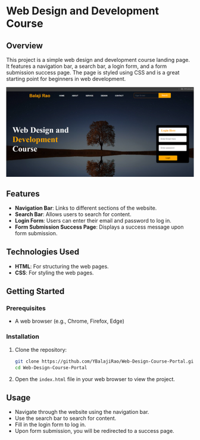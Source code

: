 # Web Design and Development Course

## Overview

This project is a simple web design and development course landing page. It features a navigation bar, a search bar, a login form, and a form submission success page. The page is styled using CSS and is a great starting point for beginners in web development.

![Project Screenshot](PRO_ninja_projects/web_portal.png)

## Features

- **Navigation Bar**: Links to different sections of the website.
- **Search Bar**: Allows users to search for content.
- **Login Form**: Users can enter their email and password to log in.
- **Form Submission Success Page**: Displays a success message upon form submission.

## Technologies Used

- **HTML**: For structuring the web pages.
- **CSS**: For styling the web pages.


## Getting Started

### Prerequisites

- A web browser (e.g., Chrome, Firefox, Edge)

### Installation

1. Clone the repository:

    ```bash
    git clone https://github.com/YBalajiRao/Web-Design-Course-Portal.git
    cd Web-Design-Course-Portal
    ```

2. Open the `index.html` file in your web browser to view the project.

## Usage

- Navigate through the website using the navigation bar.
- Use the search bar to search for content.
- Fill in the login form to log in.
- Upon form submission, you will be redirected to a success page.
